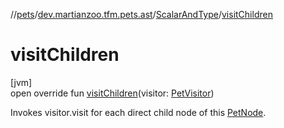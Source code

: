 //[pets](../../../index.md)/[dev.martianzoo.tfm.pets.ast](../index.md)/[ScalarAndType](index.md)/[visitChildren](visit-children.md)

# visitChildren

[jvm]\
open override fun [visitChildren](visit-children.md)(visitor: [PetVisitor](../../dev.martianzoo.tfm.pets/-pet-visitor/index.md))

Invokes visitor.visit for each direct child node of this [PetNode](../-pet-node/index.md).
